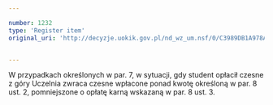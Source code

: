 ```yaml
---

number: 1232
type: 'Register item'
original_uri: 'http://decyzje.uokik.gov.pl/nd_wz_um.nsf/0/C3989DB1A978AC98C1257353004661B7?OpenDocument'


---
```


W przypadkach określonych w par. 7, w sytuacji, gdy student opłacił czesne z góry Uczelnia zwraca czesne wpłacone ponad kwotę określoną w par. 8 ust. 2, pomniejszone o opłatę karną wskazaną w par. 8 ust. 3.
